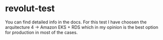 # revolut-test

You can find detailed info in the docs. For this test I have choosen the arquitecture 4 -> Amazon EKS + RDS which in my opinion is the best option for production in most of the cases.